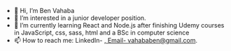 - 👋 Hi, I’m Ben Vahaba
- 👀 I’m interested in a junior developer position.
- 🌱 I’m currently learning React and Node.js after finishing Udemy courses in JavaScript, css, sass, html and a BSc in computer science
- 📫 How to reach me: LinkedIn- <a href="https://www.linkedin.com/in/ben-vahaba-b41802166/"> , Email- vahababen@gmail.com.

<!---
benvahaba/benvahaba is a ✨ special ✨ repository because its `README.md` (this file) appears on your GitHub profile.
You can click the Preview link to take a look at your changes.
--->
